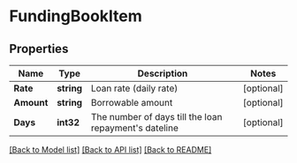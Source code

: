 # FundingBookItem

## Properties

Name | Type | Description | Notes
------------ | ------------- | ------------- | -------------
**Rate** | **string** | Loan rate (daily rate) | [optional] 
**Amount** | **string** | Borrowable amount | [optional] 
**Days** | **int32** | The number of days till the loan repayment&#39;s dateline | [optional] 

[[Back to Model list]](../README.md#documentation-for-models) [[Back to API list]](../README.md#documentation-for-api-endpoints) [[Back to README]](../README.md)


